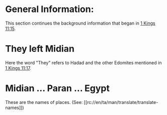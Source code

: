 # General Information:

This section continues the background information that began in [1 Kings 11:15](./14.md).

# They left Midian

Here the word "They" refers to Hadad and the other Edomites mentioned in [1 Kings 11:17](./14.md).

# Midian ... Paran ... Egypt

These are the names of places. (See: [[rc://en/ta/man/translate/translate-names]])

